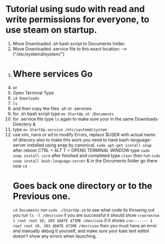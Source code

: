 # Tutorial using sudo with read and write permissions for everyone, to use steam on startup.
1. Move Downloaded .sh bash script to Documents folder.
2. Move Downloaded .service file to this exact location: --> ("/etc/systemd/system/")
3. # Where services Go
4. or
5. Open Terminal Type
6. ```cd Downloads ```
7. ```ls```
8. and then copy the files .sh or .services
9. for .sh bash script type ```mv StartUp.sh /Documents```
10. for .service file type ```ls``` again to make sure your in the same Downloads Directory &
11. type ```mv StartUp.service /etc/systemd/system```
12. use vim, nano or ed to modify Errors, replace $USER with actual name of direcory
also to make this work you need to have bash-language-server installed using snap by canonical.
```sudo apt-get install snap```
after reboot CTRL + ALT T = OPENS TERMINAL WINDOW
type ```sudo snap install core```
after finished and completed type ```clear```
then run ```sudo snap install bash-language-server```
    & in the Documents folder go there now
    ```cd -```
     # Goes back one directory or to the Previous one.
    ```cd Documents```
    run ```sudo ./StartUp.sh```
    to see what code its throwing out you
    run ```ls -l /dev/cuse``` if you are successful it should show
    ```crwxrwxrwx 1 root root 10, 203 $DATE $TIME /dev/cuse```
    if it shows ```crw------- 1 root root 10, 203 $DATE $TIME /dev/cuse```
    then you must have an error and manually debug it yourself, and make sure your kate text editor doesn't show any errors when launching.
    
